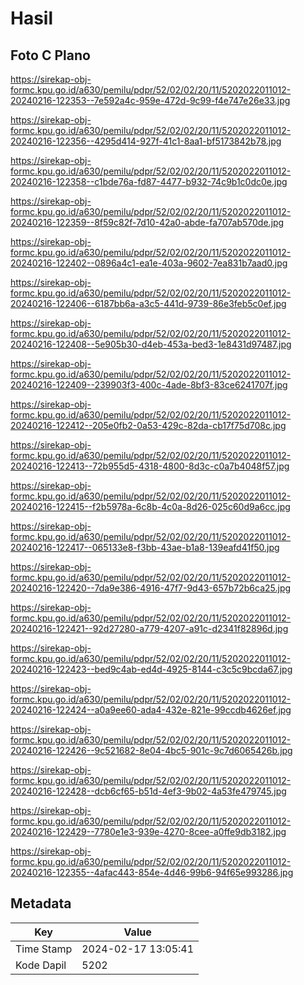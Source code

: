 # Hasil

## Foto C Plano

https://sirekap-obj-formc.kpu.go.id/a630/pemilu/pdpr/52/02/02/20/11/5202022011012-20240216-122353--7e592a4c-959e-472d-9c99-f4e747e26e33.jpg

https://sirekap-obj-formc.kpu.go.id/a630/pemilu/pdpr/52/02/02/20/11/5202022011012-20240216-122356--4295d414-927f-41c1-8aa1-bf5173842b78.jpg

https://sirekap-obj-formc.kpu.go.id/a630/pemilu/pdpr/52/02/02/20/11/5202022011012-20240216-122358--c1bde76a-fd87-4477-b932-74c9b1c0dc0e.jpg

https://sirekap-obj-formc.kpu.go.id/a630/pemilu/pdpr/52/02/02/20/11/5202022011012-20240216-122359--8f59c82f-7d10-42a0-abde-fa707ab570de.jpg

https://sirekap-obj-formc.kpu.go.id/a630/pemilu/pdpr/52/02/02/20/11/5202022011012-20240216-122402--0896a4c1-ea1e-403a-9602-7ea831b7aad0.jpg

https://sirekap-obj-formc.kpu.go.id/a630/pemilu/pdpr/52/02/02/20/11/5202022011012-20240216-122406--6187bb6a-a3c5-441d-9739-86e3feb5c0ef.jpg

https://sirekap-obj-formc.kpu.go.id/a630/pemilu/pdpr/52/02/02/20/11/5202022011012-20240216-122408--5e905b30-d4eb-453a-bed3-1e8431d97487.jpg

https://sirekap-obj-formc.kpu.go.id/a630/pemilu/pdpr/52/02/02/20/11/5202022011012-20240216-122409--239903f3-400c-4ade-8bf3-83ce6241707f.jpg

https://sirekap-obj-formc.kpu.go.id/a630/pemilu/pdpr/52/02/02/20/11/5202022011012-20240216-122412--205e0fb2-0a53-429c-82da-cb17f75d708c.jpg

https://sirekap-obj-formc.kpu.go.id/a630/pemilu/pdpr/52/02/02/20/11/5202022011012-20240216-122413--72b955d5-4318-4800-8d3c-c0a7b4048f57.jpg

https://sirekap-obj-formc.kpu.go.id/a630/pemilu/pdpr/52/02/02/20/11/5202022011012-20240216-122415--f2b5978a-6c8b-4c0a-8d26-025c60d9a6cc.jpg

https://sirekap-obj-formc.kpu.go.id/a630/pemilu/pdpr/52/02/02/20/11/5202022011012-20240216-122417--065133e8-f3bb-43ae-b1a8-139eafd41f50.jpg

https://sirekap-obj-formc.kpu.go.id/a630/pemilu/pdpr/52/02/02/20/11/5202022011012-20240216-122420--7da9e386-4916-47f7-9d43-657b72b6ca25.jpg

https://sirekap-obj-formc.kpu.go.id/a630/pemilu/pdpr/52/02/02/20/11/5202022011012-20240216-122421--92d27280-a779-4207-a91c-d2341f82896d.jpg

https://sirekap-obj-formc.kpu.go.id/a630/pemilu/pdpr/52/02/02/20/11/5202022011012-20240216-122423--bed9c4ab-ed4d-4925-8144-c3c5c9bcda67.jpg

https://sirekap-obj-formc.kpu.go.id/a630/pemilu/pdpr/52/02/02/20/11/5202022011012-20240216-122424--a0a9ee60-ada4-432e-821e-99ccdb4626ef.jpg

https://sirekap-obj-formc.kpu.go.id/a630/pemilu/pdpr/52/02/02/20/11/5202022011012-20240216-122426--9c521682-8e04-4bc5-901c-9c7d6065426b.jpg

https://sirekap-obj-formc.kpu.go.id/a630/pemilu/pdpr/52/02/02/20/11/5202022011012-20240216-122428--dcb6cf65-b51d-4ef3-9b02-4a53fe479745.jpg

https://sirekap-obj-formc.kpu.go.id/a630/pemilu/pdpr/52/02/02/20/11/5202022011012-20240216-122429--7780e1e3-939e-4270-8cee-a0ffe9db3182.jpg

https://sirekap-obj-formc.kpu.go.id/a630/pemilu/pdpr/52/02/02/20/11/5202022011012-20240216-122355--4afac443-854e-4d46-99b6-94f65e993286.jpg


## Metadata

| Key        | Value               |
| ---------- | ------------------- |
| Time Stamp | 2024-02-17 13:05:41 |
| Kode Dapil | 5202                |




